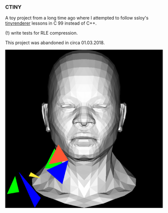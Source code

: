 ### CTINY

A toy project from a long time ago where I attempted to follow ssloy's
[tinyrenderer](https://github.com/ssloy/tinyrenderer) 
lessons in C 99 instead of C++.

(!) write tests for RLE compression.

This project was abandoned in circa 01.03.2018.

![Alt text](https://github.com/edxnull/ctiny/blob/main/image.png?raw=true)
